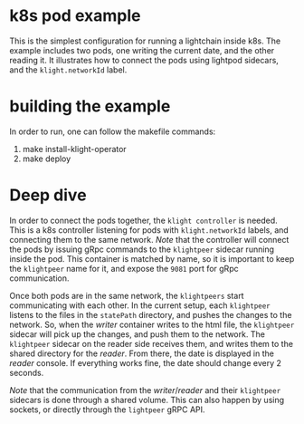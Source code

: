 # k8s pod example

This is the simplest configuration for running a lightchain inside k8s.
The example includes two pods, one writing the current date, and the other reading it. It illustrates how to connect the pods using lightpod sidecars, and the `klight.networkId` label.

# building the example

In order to run, one can follow the makefile commands:

1. make install-klight-operator
2. make deploy

# Deep dive

In order to connect the pods together, the `klight controller` is needed. This is a k8s controller listening for pods with `klight.networkId` labels, and connecting them to the same network.
_Note_ that the controller will connect the pods by issuing gRpc commands to the `klightpeer` sidecar running inside the pod. This container is matched by name, so it is important to keep the  `klightpeer` name for it, and expose the `9081` port for gRpc communication.

Once both pods are in the same network, the `klightpeers` start communicating with each other. In the current setup, each `klightpeer` listens to the files in the `statePath` directory, and pushes the changes to the network. So, when the _writer_ container writes to the html file, the `klightpeer` sidecar will pick up the changes, and push them to the network. The `klightpeer` sidecar on the reader side receives them, and writes them to the shared directory for the _reader_. From there, the date is displayed in the _reader_ console. If everything works fine, the date should change every 2 seconds.

_Note_ that the communication from the _writer_/_reader_ and their `klightpeer` sidecars is done through a shared volume. This can also happen by using sockets, or directly through the `lightpeer` gRPC API.